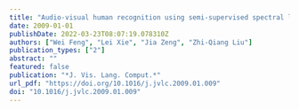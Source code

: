 ```yaml
---
title: "Audio-visual human recognition using semi-supervised spectral learning and hidden Markov models"
date: 2009-01-01
publishDate: 2022-03-23T08:07:19.078310Z
authors: ["Wei Feng", "Lei Xie", "Jia Zeng", "Zhi-Qiang Liu"]
publication_types: ["2"]
abstract: ""
featured: false
publication: "*J. Vis. Lang. Comput.*"
url_pdf: "https://doi.org/10.1016/j.jvlc.2009.01.009"
doi: "10.1016/j.jvlc.2009.01.009"
---
```


